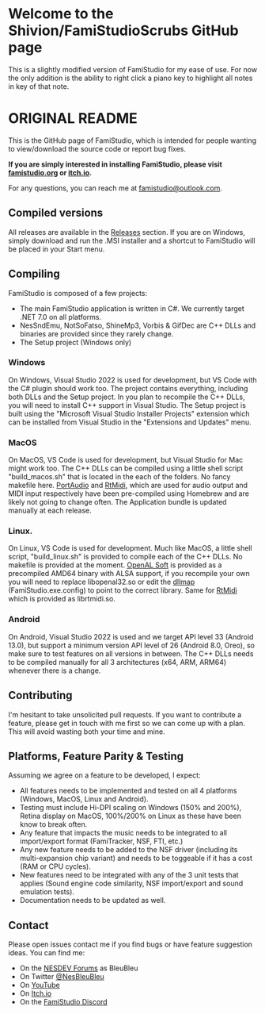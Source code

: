 # Welcome to the Shivion/FamiStudioScrubs GitHub page
This is a slightly modified version of FamiStudio for my ease of use.
For now the only addition is the ability to right click a piano key to highlight all notes in key of that note.

# ORIGINAL README
This is the GitHub page of FamiStudio, which is intended for people wanting to view/download the source code or report bug fixes.

**If you are simply interested in installing FamiStudio, please visit [famistudio.org](https://famistudio.org/) or [itch.io](https://bleubleu.itch.io/famistudio).**

For any questions, you can reach me at [famistudio@outlook.com](mailto:famistudio@outlook.com).

## Compiled versions
All releases are available in the [Releases](https://github.com/BleuBleu/FamiStudio/releases) section. If you are on Windows, simply download and run the .MSI installer and a shortcut to FamiStudio will be placed in your Start menu.

## Compiling
FamiStudio is composed of a few projects:
- The main FamiStudio application is written in C#. We currently target .NET 7.0 on all platforms.
- NesSndEmu, NotSoFatso, ShineMp3, Vorbis & GifDec are C++ DLLs and binaries are provided since they rarely change. 
- The Setup project (Windows only)

### Windows
On Windows, Visual Studio 2022 is used for development, but VS Code with the C# plugin should work too. The project contains everything, including both DLLs and the Setup project. In you plan to recompile the C++ DLLs, you will need to install C++ support in Visual Studio. The Setup project is built using the "Microsoft Visual Studio Installer Projects" extension which can be installed from Visual Studio in the "Extensions and Updates" menu.

### MacOS
On MacOS, VS Code is used for development, but Visual Studio for Mac might work too. The C++ DLLs can be compiled using a little shell script "build_macos.sh" that is located in the each of the folders. No fancy makefile here. [PortAudio](http://www.portaudio.com/) and [RtMidi](https://www.music.mcgill.ca/~gary/rtmidi/), which are used for audio output and MIDI input respectively have been pre-compiled using Homebrew and are likely not going to change often. The Application bundle is updated manually at each release.

### Linux.
On Linux, VS Code is used for development. Much like MacOS, a little shell script, "build_linux.sh" is provided to compile each of the C++ DLLs. No makefile is provided at the moment. [OpenAL Soft](https://openal-soft.org/) is provided as a precompiled AMD64 binary with ALSA support, if you recompile your own you will need to replace libopenal32.so or edit the [dllmap](https://www.mono-project.com/docs/advanced/pinvoke/dllmap/) (FamiStudio.exe.config) to point to the correct library. Same for [RtMidi](https://www.music.mcgill.ca/~gary/rtmidi/) which is provided as librtmidi.so.

### Android
On Android, Visual Studio 2022 is used and we target API level 33 (Android 13.0), but support a minimum version API level of 26 (Android 8.0, Oreo), so make sure to test features on all versions in between. The C++ DLLs needs to be compiled manually for all 3 architectures (x64, ARM, ARM64) whenever there is a change. 

## Contributing
I'm hesitant to take unsolicited pull requests. If you want to contribute a feature, please get in touch with me first so we can come up with a plan. This will avoid wasting both your time and mine.

## Platforms, Feature Parity & Testing
Assuming we agree on a feature to be developed, I expect:
- All features needs to be implemented and tested on all 4 platforms (Windows, MacOS, Linux and Android). 
- Testing must include Hi-DPI scaling on Windows (150% and 200%), Retina display on MacOS, 100%/200% on Linux as these have been know to break often.
- Any feature that impacts the music needs to be integrated to all import/export format (FamiTracker, NSF, FTI, etc.)
- Any new feature needs to be added to the NSF driver (including its multi-expansion chip variant) and needs to be toggeable if it has a cost (RAM or CPU cycles).
- New features need to be integrated with any of the 3 unit tests that applies (Sound engine code similarity, NSF import/export and sound emulation tests).
- Documentation needs to be updated as well.

## Contact
Please open issues contact me if you find bugs or have feature suggestion ideas. 
You can find me:
- On the [NESDEV Forums](https://forums.nesdev.com/) as BleuBleu 
- On Twitter [@NesBleuBleu](http://www.twitter.com/nesbleubleu)
- On [YouTube](https://www.youtube.com/channel/UC-dGLo2XZqXNA_aOYjaucgA?view_as=subscriber)
- On [Itch.io](https://bleubleu.itch.io/famistudio)
- On the [FamiStudio Discord](https://discord.gg/88UPmxh)
